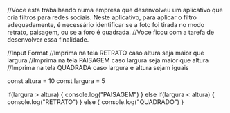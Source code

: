 //Voce  esta trabalhando numa empresa que desenvolveu um aplicativo que cria filtros para redes sociais. Neste aplicativo, para aplicar o filtro adequadamente, é necessário identificar se a foto foi tirada no modo retrato, paisagem, ou se a foro é quadrada.
//Voce ficou com a tarefa de desenvolver essa finalidade.

//Input Format
//Imprima na tela RETRATO caso altura seja maior que largura
//Imprima na tela PAISAGEM caso largura seja maior que altura
//Imprima na tela QUADRADA caso largura e altura sejam iguais

const altura = 10
const largura = 5

if(largura > altura) {
  console.log("PAISAGEM")
} else if(largura < altura) {
  console.log("RETRATO")
} else {
  console.log("QUADRADO")
}
